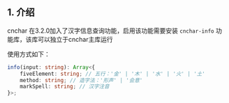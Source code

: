 
## 1. 介绍

cnchar 在3.2.0加入了汉字信息查询功能，启用该功能需要安装 `cnchar-info` 功能库，该库可以独立于cnchar主库运行

使用方式如下：

```ts
info(input: string): Array<{
    fiveElement: string; // 五行：'金' | '木' | '水' | '火' | '土'
    method: string; // 造字法：'形声' | '会意'
    markSpell: string; // 汉字注音
}>;
```